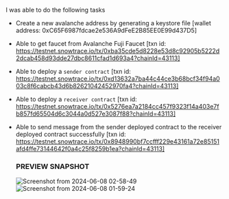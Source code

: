 
I was able to do the following tasks
- Create a new avalanche address by generating a keystore file [wallet address: 0xC65F6987fdcae2e536A9dFeE2B85EE0E99d437D5] 
- Able to get faucet from Avalanche Fuji Faucet [txn id: https://testnet.snowtrace.io/tx/0xba35cde5d8228e53d8c92905b5222d2dcab458d93dde27dbc8611cfad1d693a4?chainId=43113]
- Able to deploy a `sender contract` [txn id: https://testnet.snowtrace.io/tx/0xd13632a7ba44c44ce3b68bcf34f94a003c8f6cabcb43d6b82621042452970fa4?chainId=43113]
- Able to deploy a `receiver contract` [txn id: https://testnet.snowtrace.io/tx/0x5276ea7a2184cc457f9323f14a403e7fb857fd65504d6c3044a0d527e3087f88?chainId=43113]
- Able to send message from the sender deployed contract to the receiver deployed contract successfully [txn id: https://testnet.snowtrace.io/tx/0x8948990bf7ccfff229e43161a72e85151afd4ffe73144642f0a4c25f8259b1ea?chainId=43113]

  ### PREVIEW SNAPSHOT
  ![Screenshot from 2024-06-08 02-58-49](https://github.com/Elexy101/BUILDH3R-WORKSHOP/assets/24855083/b060550f-ab97-42c4-827f-8903374a8941)
![Screenshot from 2024-06-08 01-59-24](https://github.com/Elexy101/BUILDH3R-WORKSHOP/assets/24855083/3fc6246d-ba21-4954-af7f-366575fda5f7)
